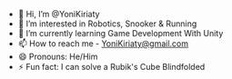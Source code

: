 - 👋 Hi, I’m @YoniKiriaty
- 👀 I’m interested in Robotics, Snooker & Running
- 🌱 I’m currently learning Game Development With Unity
- 📫 How to reach me - YoniKiriaty@gmail.com
- 😄 Pronouns: He/Him
- ⚡ Fun fact: I can solve a Rubik's Cube Blindfolded
